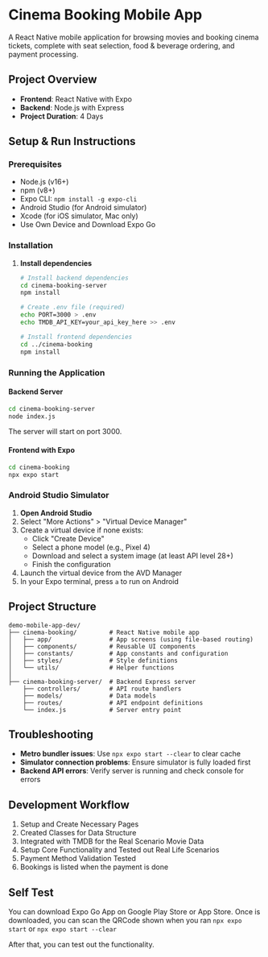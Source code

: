 # Cinema Booking Mobile App

A React Native mobile application for browsing movies and booking cinema tickets, complete with seat selection, food & beverage ordering, and payment processing.

## Project Overview

- **Frontend**: React Native with Expo
- **Backend**: Node.js with Express
- **Project Duration**: 4 Days

## Setup & Run Instructions

### Prerequisites

- Node.js (v16+)
- npm (v8+)
- Expo CLI: `npm install -g expo-cli`
- Android Studio (for Android simulator)
- Xcode (for iOS simulator, Mac only)
- Use Own Device and Download Expo Go

### Installation

1. **Install dependencies**

   ```bash
   # Install backend dependencies
   cd cinema-booking-server
   npm install

   # Create .env file (required)
   echo PORT=3000 > .env
   echo TMDB_API_KEY=your_api_key_here >> .env

   # Install frontend dependencies
   cd ../cinema-booking
   npm install
   ```

### Running the Application

#### Backend Server

```bash
cd cinema-booking-server
node index.js
```

The server will start on port 3000.

#### Frontend with Expo

```bash
cd cinema-booking
npx expo start
```

### Android Studio Simulator

1. **Open Android Studio**
2. Select "More Actions" > "Virtual Device Manager"
3. Create a virtual device if none exists:
   - Click "Create Device"
   - Select a phone model (e.g., Pixel 4)
   - Download and select a system image (at least API level 28+)
   - Finish the configuration
4. Launch the virtual device from the AVD Manager
5. In your Expo terminal, press `a` to run on Android

## Project Structure

```
demo-mobile-app-dev/
├── cinema-booking/         # React Native mobile app
│   ├── app/                # App screens (using file-based routing)
│   ├── components/         # Reusable UI components
│   ├── constants/          # App constants and configuration
│   ├── styles/             # Style definitions
│   └── utils/              # Helper functions
│
├── cinema-booking-server/  # Backend Express server
    ├── controllers/        # API route handlers
    ├── models/             # Data models
    ├── routes/             # API endpoint definitions
    └── index.js            # Server entry point
```

## Troubleshooting

- **Metro bundler issues**: Use `npx expo start --clear` to clear cache
- **Simulator connection problems**: Ensure simulator is fully loaded first
- **Backend API errors**: Verify server is running and check console for errors

## Development Workflow

1. Setup and Create Necessary Pages
2. Created Classes for Data Structure
3. Integrated with TMDB for the Real Scenario Movie Data
4. Setup Core Functionality and Tested out Real Life Scenarios
5. Payment Method Validation Tested
6. Bookings is listed when the payment is done

## Self Test

You can download Expo Go App on Google Play Store or App Store. Once is downloaded, you can scan the QRCode shown when you ran 
`npx expo start` 
or 
`npx expo start --clear`

After that, you can test out the functionality.